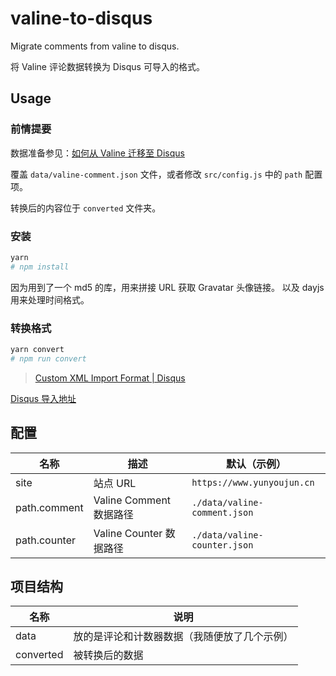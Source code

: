 # valine-to-disqus

Migrate comments from valine to disqus.

将 Valine 评论数据转换为 Disqus 可导入的格式。

## Usage

### 前情提要

数据准备参见：[如何从 Valine 迁移至 Disqus](https://www.yunyoujun.cn/posts/migrate-from-valine-to-disqus/)

覆盖 `data/valine-comment.json` 文件，或者修改 `src/config.js` 中的 `path` 配置项。

转换后的内容位于 `converted` 文件夹。

### 安装

```sh
yarn
# npm install
```

因为用到了一个 md5 的库，用来拼接 URL 获取 Gravatar 头像链接。
以及 dayjs 用来处理时间格式。

### 转换格式

```sh
yarn convert
# npm run convert
```

> [Custom XML Import Format | Disqus](https://help.disqus.com/en/articles/1717222-custom-xml-import-format)

[Disqus 导入地址](https://import.disqus.com/)

## 配置

| 名称         | 描述                    | 默认（示例）                 |
| ------------ | ----------------------- | ---------------------------- |
| site         | 站点 URL                | `https://www.yunyoujun.cn`   |
| path.comment | Valine Comment 数据路径 | `./data/valine-comment.json` |
| path.counter | Valine Counter 数据路径 | `./data/valine-counter.json` |

## 项目结构

| 名称      | 说明                                         |
| --------- | -------------------------------------------- |
| data      | 放的是评论和计数器数据（我随便放了几个示例） |
| converted | 被转换后的数据                               |
